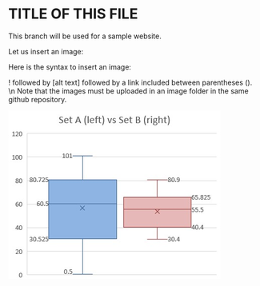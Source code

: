 # TITLE OF THIS FILE
This branch will be used for a sample website.

Let us insert an image:

Here is the syntax to insert an image:

!  followed by [alt text] followed by a link included between parentheses (). \n
Note that the images must be uploaded in an image folder in the same github repository.

![alt text](images/Boxplots.jpg)
